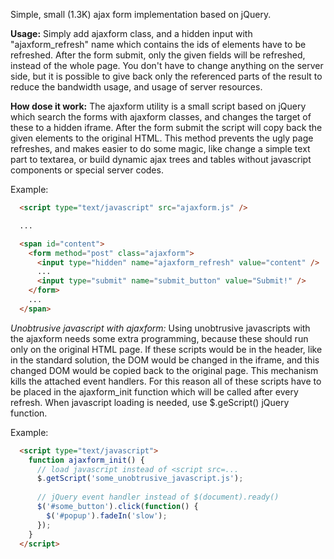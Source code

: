 Simple, small (1.3K) ajax form implementation based on jQuery. 

**Usage:** Simply add ajaxform class, and a hidden input with "ajaxform_refresh" name which contains the ids of elements have to be refreshed. After the form submit, only the given fields will be refreshed, instead of the whole page. You don't have to change anything on the server side, but it is possible to give back only the referenced parts of the result to reduce the bandwidth usage, and usage of server resources.  

**How dose it work:** The ajaxform utility is a small script based on jQuery which search the forms with ajaxform classes, and changes the target of these to a hidden iframe. After the form submit the script will copy back the given elements to the original HTML. This method prevents the ugly page refreshes, and makes easier to do some magic, like change a simple text part to textarea, or build dynamic ajax trees and tables without javascript components or special server codes.  

Example:

```html
  <script type="text/javascript" src="ajaxform.js" />

  ...

  <span id="content">
    <form method="post" class="ajaxform">
      <input type="hidden" name="ajaxform_refresh" value="content" />
      ...
      <input type="submit" name="submit_button" value="Submit!" />
    </form>
    ...
  </span>
```

*Unobtrusive javascript with ajaxform:* Using unobtrusive javascripts with the ajaxform needs some extra programming, because these should run only on the original HTML page. If these scripts would be in the header, like in the standard solution, the DOM would be changed in the iframe, and this changed DOM would be copied back to the original page. This mechanism kills the attached event handlers. For this reason all of these scripts have to be placed in the ajaxform_init function which will be called after every refresh. When javascript loading is needed, use $.geScript() jQuery function. 

Example:

```html
  <script type="text/javascript">
    function ajaxform_init() {
      // load javascript instead of <script src=...
      $.getScript('some_unobtrusive_javascript.js');
      
      // jQuery event handler instead of $(document).ready() 
      $('#some_button').click(function() {
        $('#popup').fadeIn('slow');
      });
    }
  </script>
```
